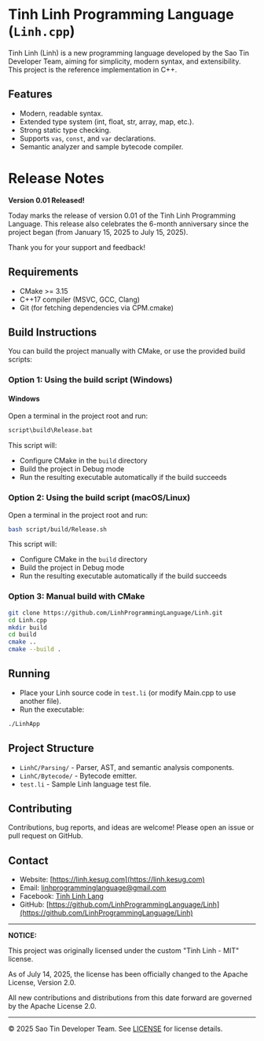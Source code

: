 # Tinh Linh Programming Language (`Linh.cpp`)

Tinh Linh (Linh) is a new programming language developed by the Sao Tin Developer Team, aiming for simplicity, modern syntax, and extensibility. This project is the reference implementation in C++.

## Features

- Modern, readable syntax.
- Extended type system (int, float, str, array, map, etc.).
- Strong static type checking.
- Supports `vas`, `const`, and `var` declarations.
- Semantic analyzer and sample bytecode compiler.

# Release Notes

**Version 0.01 Released!**

Today marks the release of version 0.01 of the Tinh Linh Programming Language.
This release also celebrates the 6-month anniversary since the project began (from January 15, 2025 to July 15, 2025).

Thank you for your support and feedback!

## Requirements

- CMake >= 3.15
- C++17 compiler (MSVC, GCC, Clang)
- Git (for fetching dependencies via CPM.cmake)

## Build Instructions

You can build the project manually with CMake, or use the provided build scripts:

### **Option 1: Using the build script (Windows)**

#### **Windows**

Open a terminal in the project root and run:

```sh
script\build\Release.bat
```

This script will:

- Configure CMake in the `build` directory
- Build the project in Debug mode
- Run the resulting executable automatically if the build succeeds

### **Option 2: Using the build script (macOS/Linux)**

Open a terminal in the project root and run:

```sh
bash script/build/Release.sh
```

This script will:

- Configure CMake in the `build` directory
- Build the project in Debug mode
- Run the resulting executable automatically if the build succeeds

### **Option 3: Manual build with CMake**

```sh
git clone https://github.com/LinhProgrammingLanguage/Linh.git
cd Linh.cpp
mkdir build
cd build
cmake ..
cmake --build .
```

## Running

- Place your Linh source code in `test.li` (or modify Main.cpp to use another file).
- Run the executable:

```sh
./LinhApp
```

## Project Structure

- `LinhC/Parsing/` - Parser, AST, and semantic analysis components.
- `LinhC/Bytecode/` - Bytecode emitter.
- `test.li` - Sample Linh language test file.

## Contributing

Contributions, bug reports, and ideas are welcome! Please open an issue or pull request on GitHub.

## Contact

- Website: [https://linh.kesug.com](https://linh.kesug.com)
- Email: linhprogramminglanguage@gmail.com
- Facebook: [Tinh Linh Lang](https://www.facebook.com/people/Tinh-Linh-Lang/61576609030665/)
- GitHub: [https://github.com/LinhProgrammingLanguage/Linh](https://github.com/LinhProgrammingLanguage/Linh)

---

**NOTICE:**

This project was originally licensed under the custom "Tinh Linh - MIT" license.

As of July 14, 2025, the license has been officially changed to the Apache License, Version 2.0.

All new contributions and distributions from this date forward are governed by the Apache License 2.0.

---

© 2025 Sao Tin Developer Team. See [LICENSE](LICENSE.md) for license details.
